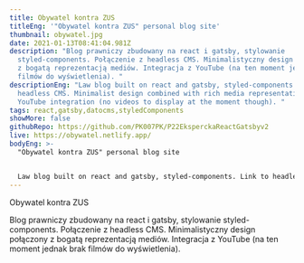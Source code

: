 ```yaml
---
title: Obywatel kontra ZUS
titleEng: '"Obywatel kontra ZUS" personal blog site'
thumbnail: obywatel.jpg
date: 2021-01-13T08:41:04.981Z
description: "Blog prawniczy zbudowany na react i gatsby, stylowanie
  styled-components. Połączenie z headless CMS. Minimalistyczny design połączony
  z bogatą reprezentacją mediów. Integracja z YouTube (na ten moment jednak brak
  filmów do wyświetlenia). "
descriptionEng: "Law blog built on react and gatsby, styled-components. Link to
  headless CMS. Minimalist design combined with rich media representation.
  YouTube integration (no videos to display at the moment though). "
tags: react,gatsby,datocms,styledComponents
showMore: false
githubRepo: https://github.com/PK007PK/P22EksperckaReactGatsbyv2
live: https://obywatel.netlify.app/
bodyEng: >-
  "Obywatel kontra ZUS" personal blog site


  Law blog built on react and gatsby, styled-components. Link to headless CMS. Minimalist design combined with rich media representation. YouTube integration (no videos to display at the moment though).
---
```

Obywatel kontra ZUS

Blog prawniczy zbudowany na react i gatsby, stylowanie styled-components. Połączenie z headless CMS. Minimalistyczny design połączony z bogatą reprezentacją mediów. Integracja z YouTube (na ten moment jednak brak filmów do wyświetlenia).